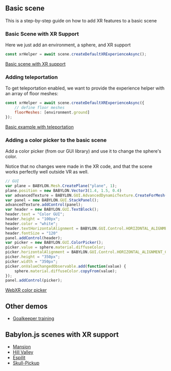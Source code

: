 ## Basic scene

This is a step-by-step guide on how to add XR features to a basic scene

### Basic Scene with XR Support

Here we just add an environment, a sphere, and XR support

``` javascript
const xrHelper = await scene.createDefaultXRExperienceAsync();
```

[Basic scene with XR support](https://playground.babylonjs.com/#9K3MRA)

### Adding teleportation

To get teleportation enabled, we want to provide the experience helper with an array of floor meshes:

``` javascript
const xrHelper = await scene.createDefaultXRExperienceAsync({
    // define floor meshes
    floorMeshes: [environment.ground]
});
```

[Basic example with teleportation](https://playground.babylonjs.com/#9K3MRA#1)

### Adding a color picker to the basic scene

Add a color picker (from our GUI library) and use it to change the sphere's color.

Notice that no changes were made in the XR code, and that the scene works perfectly well outside VR as well.

``` javascript
// GUI
var plane = BABYLON.Mesh.CreatePlane("plane", 1);
plane.position = new BABYLON.Vector3(1.4, 1.5, 0.4)
var advancedTexture = BABYLON.GUI.AdvancedDynamicTexture.CreateForMesh(plane);
var panel = new BABYLON.GUI.StackPanel();
advancedTexture.addControl(panel);
var header = new BABYLON.GUI.TextBlock();
header.text = "Color GUI";
header.height = "100px";
header.color = "white";
header.textHorizontalAlignment = BABYLON.GUI.Control.HORIZONTAL_ALIGNMENT_CENTER;
header.fontSize = "120"
panel.addControl(header);
var picker = new BABYLON.GUI.ColorPicker();
picker.value = sphere.material.diffuseColor;
picker.horizontalAlignment = BABYLON.GUI.Control.HORIZONTAL_ALIGNMENT_CENTER;
picker.height = "350px";
picker.width = "350px";
picker.onValueChangedObservable.add(function(value) {
    sphere.material.diffuseColor.copyFrom(value);
});
panel.addControl(picker);
```

[WebXR color picker](https://playground.babylonjs.com/#9K3MRA#2)

## Other demos

* [Goalkeeper training](https://playground.babylonjs.com/#PPM311#63)

## Babylon.js scenes with XR support

* [Mansion](https://www.babylonjs-playground.com/#JA1ND3#161)
* [Hill Valley](https://www.babylonjs-playground.com/#JA1ND3#182)
* [Espilit](https://www.babylonjs-playground.com/#JA1ND3#164)
* [Skull-Pickup](https://playground.babylonjs.com/#ZNX043#15)
